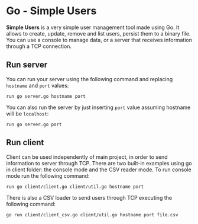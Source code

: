 # Go - Simple Users
**Simple Users** is a very simple user management tool made using Go.
It allows to create, update, remove and list users, persist them to a binary file.
You can use a console to manage data, or a server that receives information through a TCP connection.

## Run server

You can run your server using the following command and replacing `hostname` and `port` values:

```
run go server.go hostname port
```

You can also run the server by just inserting `port` value assuming hostname will be `localhost`:

```
run go server.go port
```

## Run client

Client can be used independently of main project, in order to send information to server through TCP.
There are two built-in examples using go in client folder: the console mode and the CSV reader mode. To run console mode run the following command:

```
run go client/client.go client/util.go hostname port
```

There is also a CSV loader to send users through TCP executing the following command:

```
go run client/client_csv.go client/util.go hostname port file.csv
```
